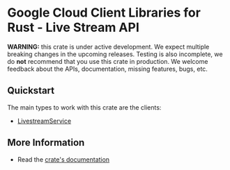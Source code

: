 # Google Cloud Client Libraries for Rust - Live Stream API

<!-- Code generated by sidekick. DO NOT EDIT. -->

**WARNING:** this crate is under active development. We expect multiple breaking
changes in the upcoming releases. Testing is also incomplete, we do **not**
recommend that you use this crate in production. We welcome feedback about the
APIs, documentation, missing features, bugs, etc.

## Quickstart

The main types to work with this crate are the clients:

* [LivestreamService]

## More Information

* Read the [crate's documentation](https://docs.rs/google-cloud-video-livestream-v1/latest/google-cloud-video-livestream-v1)

[LivestreamService]: https://docs.rs/google-cloud-video-livestream-v1/latest/google_cloud_video_livestream_v1/client/struct.LivestreamService.html

